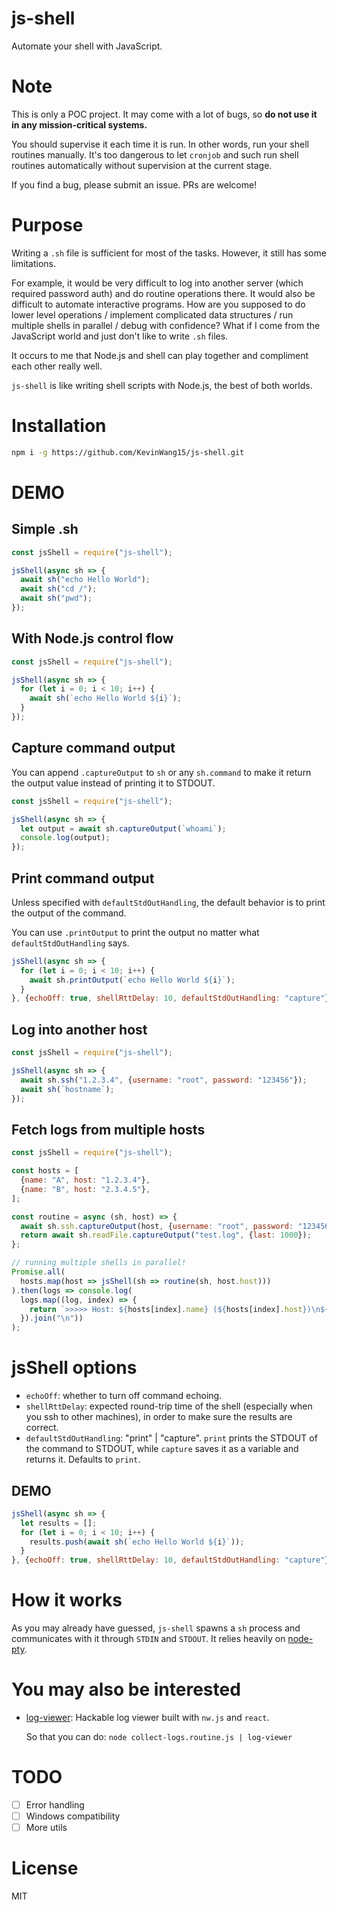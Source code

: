 # js-shell

Automate your shell with JavaScript.

# Note

This is only a POC project. It may come with a lot of bugs, so **do not use it in any mission-critical systems.**

You should supervise it each time it is run. In other words, run your shell routines manually. It's too dangerous to let `cronjob` and such run shell routines automatically without supervision at the current stage.

If you find a bug, please submit an issue. PRs are welcome!

# Purpose

Writing a `.sh` file is sufficient for most of the tasks. 
However, it still has some limitations.

For example, it would be very difficult to log into another server (which required password auth) and do routine operations there.
It would also be difficult to automate interactive programs.
How are you supposed to do lower level operations / implement complicated data structures / run multiple shells in parallel / debug with confidence?
What if I come from the JavaScript world and just don't like to write `.sh` files.

It occurs to me that Node.js and shell can play together and compliment each other really well.

`js-shell` is like writing shell scripts with Node.js, the best of both worlds.

# Installation

```bash
npm i -g https://github.com/KevinWang15/js-shell.git
```
# DEMO

## Simple .sh
```javascript
const jsShell = require("js-shell");

jsShell(async sh => {
  await sh("echo Hello World");
  await sh("cd /");
  await sh("pwd");
});
```

## With Node.js control flow
```javascript
const jsShell = require("js-shell");

jsShell(async sh => {
  for (let i = 0; i < 10; i++) {
    await sh(`echo Hello World ${i}`);
  }
});
```

## Capture command output

You can append `.captureOutput` to `sh` or any `sh.command` to make it return the output value instead of printing it to STDOUT.

```javascript
const jsShell = require("js-shell");

jsShell(async sh => {
  let output = await sh.captureOutput(`whoami`);
  console.log(output);
});
```

## Print command output

Unless specified with `defaultStdOutHandling`, the default behavior is to print the output of the command.

You can use `.printOutput` to print the output no matter what `defaultStdOutHandling` says.

```javascript
jsShell(async sh => {
  for (let i = 0; i < 10; i++) {
    await sh.printOutput(`echo Hello World ${i}`);
  }
}, {echoOff: true, shellRttDelay: 10, defaultStdOutHandling: "capture"})
```

## Log into another host
```javascript
const jsShell = require("js-shell");

jsShell(async sh => {
  await sh.ssh("1.2.3.4", {username: "root", password: "123456"});
  await sh(`hostname`);
});
```

## Fetch logs from multiple hosts
```javascript
const jsShell = require("js-shell");

const hosts = [
  {name: "A", host: "1.2.3.4"},
  {name: "B", host: "2.3.4.5"},
];

const routine = async (sh, host) => {
  await sh.ssh.captureOutput(host, {username: "root", password: "123456", port: 2022});
  return await sh.readFile.captureOutput("test.log", {last: 1000});
};

// running multiple shells in parallel!
Promise.all(
  hosts.map(host => jsShell(sh => routine(sh, host.host)))
).then(logs => console.log(
  logs.map((log, index) => {
    return `>>>>> Host: ${hosts[index].name} (${hosts[index].host})\n${log}\n<<<<<\n`;
  }).join("\n"))
);
```

# jsShell options

* `echoOff`: whether to turn off command echoing.
* `shellRttDelay`: expected round-trip time of the shell (especially when you ssh to other machines), in order to make sure the results are correct.
* `defaultStdOutHandling`: "print" | "capture". `print` prints the STDOUT of the command to STDOUT, while `capture` saves it as a variable and returns it. Defaults to `print`.

## DEMO
```javascript
jsShell(async sh => {
  let results = [];
  for (let i = 0; i < 10; i++) {
    results.push(await sh(`echo Hello World ${i}`));
  }
}, {echoOff: true, shellRttDelay: 10, defaultStdOutHandling: "capture"})
```

# How it works

As you may already have guessed, `js-shell` spawns a `sh` process and communicates with it through `STDIN` and `STDOUT`.
It relies heavily on [node-pty](https://github.com/Microsoft/node-pty).

# You may also be interested

* [log-viewer](https://github.com/KevinWang15/log-viewer): Hackable log viewer built with `nw.js` and `react`.
  
  So that you can do: `node collect-logs.routine.js | log-viewer`

# TODO
- [ ] Error handling
- [ ] Windows compatibility
- [ ] More utils

# License

MIT
